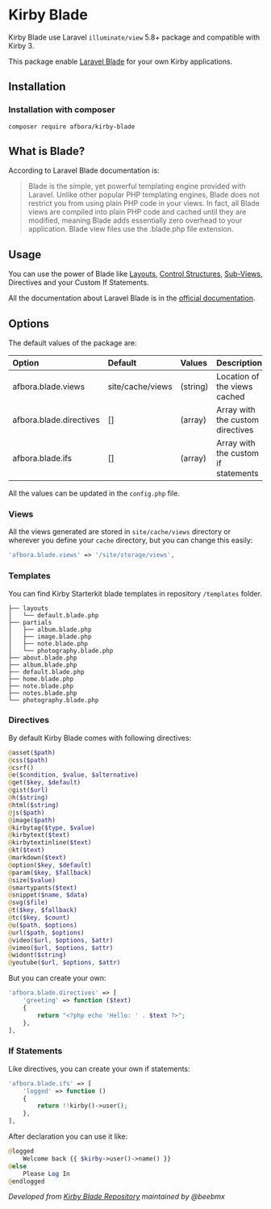 # Kirby Blade

Kirby Blade use Laravel `illuminate/view` 5.8+ package and compatible with Kirby 3.

This package enable [Laravel Blade](https://laravel.com/docs/5.8/blade) for your own Kirby applications.

## Installation

### Installation with composer

```ssh
composer require afbora/kirby-blade
```

## What is Blade?

According to Laravel Blade documentation is:

> Blade is the simple, yet powerful templating engine provided with Laravel. Unlike other popular PHP templating engines, Blade does not restrict you from using plain PHP code in your views. In fact, all Blade views are compiled into plain PHP code and cached until they are modified, meaning Blade adds essentially zero overhead to your application. Blade view files use the .blade.php file extension.

## Usage

You can use the power of Blade like [Layouts](https://laravel.com/docs/5.8/blade#template-inheritance), [Control Structures](https://laravel.com/docs/5.8/blade#control-structures), [Sub-Views](https://laravel.com/docs/5.8/blade#including-sub-views), Directives and your Custom If Statements.

All the documentation about Laravel Blade is in the [official documentation](https://laravel.com/docs/5.8/blade).

## Options

The default values of the package are:

| Option | Default | Values | Description |
|:--|:--|:--|:--|
| afbora.blade.views | site/cache/views | (string) | Location of the views cached |
| afbora.blade.directives | [] | (array) | Array with the custom directives |
| afbora.blade.ifs | [] | (array) | Array with the custom if statements |

All the values can be updated in the `config.php` file.

### Views

All the views generated are stored in `site/cache/views` directory or wherever you define your `cache` directory, but you can change this easily:

```php
'afbora.blade.views' => '/site/storage/views',
```

### Templates

You can find Kirby Starterkit blade templates in repository `/templates` folder.

```
├── layouts
│   └── default.blade.php
├── partials
│   ├── album.blade.php
│   ├── image.blade.php
│   ├── note.blade.php
│   └── photography.blade.php
├── about.blade.php
├── album.blade.php
├── default.blade.php
├── home.blade.php
├── note.blade.php
├── notes.blade.php
└── photography.blade.php
```

### Directives

By default Kirby Blade comes with following directives:

```php
@asset($path)
@css($path)
@csrf()
@e($condition, $value, $alternative)
@get($key, $default)
@gist($url)
@h($string)
@html($string)
@js($path)
@image($path)
@kirbytag($type, $value)
@kirbytext($text)
@kirbytextinline($text)
@kt($text)
@markdown($text)
@option($key, $default)
@param($key, $fallback)
@size($value)
@smartypants($text)
@snippet($name, $data)
@svg($file)
@t($key, $fallback)
@tc($key, $count)
@u($path, $options)
@url($path, $options)
@video($url, $options, $attr)
@vimeo($url, $options, $attr)
@widont($string)
@youtube($url, $options, $attr)
```

But you can create your own:

```php
'afbora.blade.directives' => [
    'greeting' => function ($text) 
    {
        return "<?php echo 'Hello: ' . $text ?>";
    },
],
```

### If Statements

Like directives, you can create your own if statements:

```php
'afbora.blade.ifs' => [
    'logged' => function () 
    {
        return !!kirby()->user();
    },
],
```

After declaration you can use it like:

```php
@logged
    Welcome back {{ $kirby->user()->name() }}
@else
    Please Log In
@endlogged
```

_Developed from [Kirby Blade Repository](https://github.com/beebmx/kirby-blade) maintained by @beebmx_